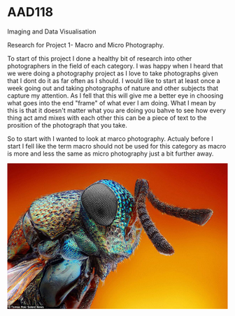 # AAD118

 Imaging and Data Visualisation
 
 
 Research for Project 1- Macro and Micro Photography.
 
 To start of this project I done a  healthy bit of research into other photographers in the field of each category. I was happy when I heard that we were doing a photography project as I love to take photographs given that I dont do it as far often as I should. I would like to start at least once a week going out and taking photographs of nature and other subjects that capture my attention. As I fell that this will give me a better eye in choosing what goes into the end "frame" of what ever I am doing. What I mean by this is that it doesn't matter what you are doing you bahve to see how every thing act amd mixes with each other this can be a piece of text to the prosition of the photograph that you take.
 
 So to start with I wanted to look at marco photography. Actualy before I start I fell like the term macro should not be used for this category as macro is more and less the same as micro photography just a bit further away. 
 
 <img src="project_1/micro-example.jpg" atl="Example Image of Micro Photography"/>
